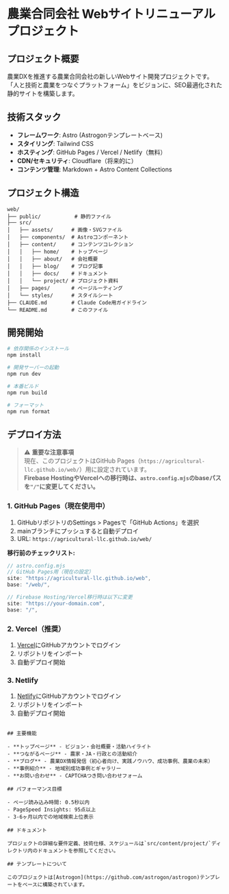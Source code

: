 # 農業合同会社 Webサイトリニューアルプロジェクト

## プロジェクト概要

農業DXを推進する農業合同会社の新しいWebサイト開発プロジェクトです。  
「人と技術と農業をつなぐプラットフォーム」をビジョンに、SEO最適化された静的サイトを構築します。

## 技術スタック

- **フレームワーク**: Astro (Astrogonテンプレートベース)
- **スタイリング**: Tailwind CSS
- **ホスティング**: GitHub Pages / Vercel / Netlify（無料）
- **CDN/セキュリティ**: Cloudflare（将来的に）
- **コンテンツ管理**: Markdown + Astro Content Collections

## プロジェクト構造

```text
web/
├── public/           # 静的ファイル
├── src/
│   ├── assets/      # 画像・SVGファイル
│   ├── components/  # Astroコンポーネント
│   ├── content/     # コンテンツコレクション
│   │   ├── home/    # トップページ
│   │   ├── about/   # 会社概要
│   │   ├── blog/    # ブログ記事
│   │   ├── docs/    # ドキュメント
│   │   └── project/ # プロジェクト資料
│   ├── pages/       # ページルーティング
│   └── styles/      # スタイルシート
├── CLAUDE.md        # Claude Code用ガイドライン
└── README.md        # このファイル
```

## 開発開始

```bash
# 依存関係のインストール
npm install

# 開発サーバーの起動
npm run dev

# 本番ビルド
npm run build

# フォーマット
npm run format
```

## デプロイ方法

> ⚠️ **重要な注意事項**  
> 現在、このプロジェクトはGitHub Pages（`https://agricultural-llc.github.io/web/`）用に設定されています。  
> **Firebase HostingやVercelへの移行時は、`astro.config.mjs`のbaseパスを`"/"`に変更してください。**

### 1. GitHub Pages（現在使用中）

1. GitHubリポジトリのSettings > Pagesで「GitHub Actions」を選択
2. mainブランチにプッシュすると自動デプロイ
3. URL: `https://agricultural-llc.github.io/web/`

**移行前のチェックリスト:**
```javascript
// astro.config.mjs
// GitHub Pages用（現在の設定）
site: "https://agricultural-llc.github.io/web",
base: "/web/",

// Firebase Hosting/Vercel移行時は以下に変更
site: "https://your-domain.com",  
base: "/",
```

### 2. Vercel（推奨）

1. [Vercel](https://vercel.com)にGitHubアカウントでログイン
2. リポジトリをインポート
3. 自動デプロイ開始

### 3. Netlify

1. [Netlify](https://netlify.com)にGitHubアカウントでログイン
2. リポジトリをインポート
3. 自動デプロイ開始
```

## 主要機能

- **トップページ** - ビジョン・会社概要・活動ハイライト
- **つながるページ** - 農家・JA・行政との活動紹介
- **ブログ** - 農業DX情報発信（初心者向け、実践ノウハウ、成功事例、農業の未来）
- **事例紹介** - 地域別成功事例とギャラリー
- **お問い合わせ** - CAPTCHAつき問い合わせフォーム

## パフォーマンス目標

- ページ読み込み時間: 0.5秒以内
- PageSpeed Insights: 95点以上
- 3-6ヶ月以内での地域検索上位表示

## ドキュメント

プロジェクトの詳細な要件定義、技術仕様、スケジュールは`src/content/project/`ディレクトリ内のドキュメントを参照してください。

## テンプレートについて

このプロジェクトは[Astrogon](https://github.com/astrogon/astrogon)テンプレートをベースに構築されています。